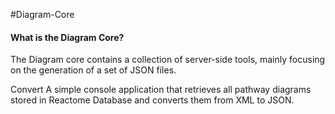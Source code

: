 #Diagram-Core
#### What is the Diagram Core?
The Diagram core contains a collection of server-side tools, mainly focusing on the generation of a set of JSON files.



Convert
A simple console application that retrieves all pathway diagrams stored in Reactome Database and converts them from XML to JSON.